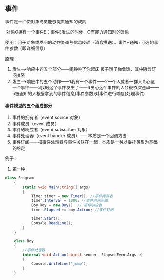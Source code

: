 ## 事件

事件是一种使对象或类能够提供通知的成员

​	对象O拥有一个事件E：事件E发生的时候，O有能力通知别的对象

使用：用于对象或类间的动作协调与信息传递（消息推送）。事件=通知+可选的事件参数（即详细信息）

原理：

1. 发生-->响应中的五个部分——闹钟响了你起床 孩子饿了你做饭，其中隐含订阅关系
2. 发生-->响应中的五个动作——1我有一个事件——2一个人或者一群人关心这一个事件——3我的这个事件发生了——4关心这个事件的人会被依次通知——5被通知的人根据拿到的事件信息(事件参数)对事件进行响应(处理事件)

#### 事件模型的五个组成部分

1. 事件的拥有者（event source 对象）
2. 事件成员（event 成员）
3. 事件的响应者（event subscriber 对象）
4. 事件处理器（event handler 成员）——本质是一个回调方法
5. 事件订阅——把事件处理器与事件关联在一起，本质是一种以委托类型为基础的约定

例子：

1. 第一种

```c#
class Program
    {
        static void Main(string[] args)
        {
            Timer timer = new Timer(); //事件拥有者
            timer.Interval = 1000; //事件时间间隔
            Boy boy = new Boy(); // 事件响应者
            timer.Elapsed += boy.Action; //事件订阅

            timer.Start();
            Console.ReadLine();
        }
    }

    class Boy
    {
        //事件处理器
        internal void Action(object sender, ElapsedEventArgs e)
        {
            Console.WriteLine("jump");
        }
    }
```

